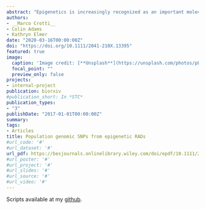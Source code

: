 ```yaml
---
abstract: "Epigenetics is increasingly recognized as an important molecular mechanism underlying phenotypic variation. To study DNA methylation in ecological and evolutionary contexts, epiRADseq is a cost‐effective next‐generation sequencing (NGS) technique based on reduced representation sequencing of genomic regions surrounding non‐/methylated sites. EpiRADseq for genome‐wide methylation abundance and ddRADseq for genome‐wide single‐nucleotide polymorphism (SNP) genotyping follow very similar library and sequencing protocols, but to date these two types of dataset have been handled separately. Here we test the performance of using epiRADseq data to generate SNPs for population genomic analyses. We tested the robustness of using epiRADseq data for population genomics with two independent datasets: a newly generated single‐end dataset for the European whitefish Coregonus lavaretus, and a re‐analysis of publicly available, previously published paired‐end data on corals. Using standard bioinformatic pipelines with a reference genome and without (i.e. de novo catalogue loci), we compared the number of SNPs retained, population genetic summary statistics and population genetic structure between data drawn from ddRADseq and epiRADseq library preparations. We found that SNPs drawn from epiRADseq are similar in number to those drawn from ddRADseq, with 55%–83% of SNPs being identified by both methods. Genotyping error rate was <5% in both approaches. EpiRADseq‐specific allele dropout was low (~1%). For summary statistics, such as heterozygosity and nucleotide diversity, there is a strong correlation between methods (Spearman's rho > 0.88). Furthermore, identical patterns of population genetic structure were recovered using SNPs from epiRADseq and ddRADseq approaches. We show that SNPs obtained from epiRADseq are highly similar to those from ddRADseq and are equivalent for estimating genetic diversity and population structure. This finding is particularly relevant to researchers interested in genetics and epigenetics on the same individuals because using a single epigenomic approach to generate two datasets greatly reduces the time and financial costs compared to using these techniques separately. It also efficiently enables correction of epigenetic estimates with population genetic data. Many studies will benefit from a combinatorial approach with genetic and epigenetic markers and this demonstrates a single, efficient method to do so."
authors:
- __Marco Crotti__
- Colin Adams
- Kathryn Elmer
date: "2020-03-16T00:00:00Z"
doi: "https://doi.org/10.1111/2041-210X.13395"
featured: true
image:
  caption: 'Image credit: [**Unsplash**](https://unsplash.com/photos/pLCdAaMFLTE)'
  focal_point: ""
  preview_only: false
projects:
- internal-project
publication: biorxiv
#publication_short: In *STC*
publication_types:
- "3"
publishDate: "2017-01-01T00:00:00Z"
summary: 
tags:
- Articles
title: Population genomic SNPs from epigenetic RADs
#url_code: '#'
#url_dataset: '#'
url_pdf: https://besjournals.onlinelibrary.wiley.com/doi/epdf/10.1111/2041-210X.13395
#url_poster: '#'
#url_project: '#'
#url_slides: '#'
#url_source: '#'
#url_video: '#'
---
```



Scripts available at my [github](https://github.com/marcocrotti/SNPs-EpiRAD).

